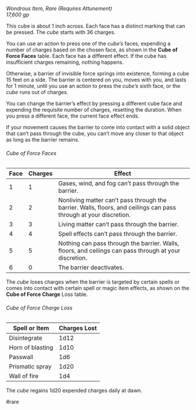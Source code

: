 *Wondrous Item, Rare (Requires Attunement)*  
*17,600 gp*

This cube is about 1 inch across. Each face has a distinct marking that can be pressed. The *cube* starts with 36 charges.

You can use an action to press one of the *cube’s* faces, expending a number of charges based on the chosen face, as shown in the **Cube of Force Faces** table. Each face has a different effect. If the cube has insufficient charges remaining, nothing happens.

Otherwise, a barrier of invisible force springs into existence, forming a cube 15 feet on a side. The barrier is centered on you, moves with you, and lasts for 1 minute, until you use an action to press the *cube’s* sixth face, or the *cube* runs out of charges.

You can change the barrier’s effect by pressing a different cube face and expending the requisite number of charges, resetting the duration. When you press a different face, the current face effect ends.

If your movement causes the barrier to come into contact with a solid object that can’t pass through the cube, you can’t move any closer to that object as long as the barrier remains.
###### Cube of Force Faces
| Face | Charges | Effect                                                                                                            |
| ---- | ------- | ----------------------------------------------------------------------------------------------------------------- |
| 1    | 1       | Gases, wind, and fog can’t pass through the barrier.                                                              |
| 2    | 2       | Nonliving matter can’t pass through the barrier. Walls, floors, and ceilings can pass through at your discretion. |
| 3    | 3       | Living matter can’t pass through the barrier.                                                                     |
| 4    | 4       | Spell effects can’t pass through the barrier.                                                                     |
| 5    | 5       | Nothing can pass through the barrier. Walls, floors, and ceilings can pass through at your discretion.            |
| 6    | 0       | The barrier deactivates.                                                                                          |

The *cube* loses charges when the barrier is targeted by certain spells or comes into contact with certain spell or magic item effects, as shown on the **Cube of Force Charge** Loss table.
###### Cube of Force Charge Loss
| Spell or Item | Charges Lost |
| ------------- | ------------ |
| Disintegrate | 1d12 |
| Horn of blasting | 1d10 |
| Passwall | 1d6 |
| Prismatic spray | 1d20 |
| Wall of fire | 1d4 |

The *cube* regains 1d20 expended charges daily at dawn.

#rare
